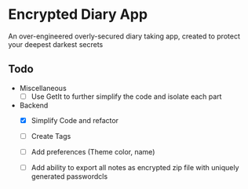 # Encrypted Diary App
An over-engineered overly-secured diary taking app, created to protect your deepest darkest secrets

## Todo
- Miscellaneous
  - [ ] Use GetIt to further simplify the code and isolate each part
- Backend
  - [x] Simplify Code and refactor
  - [ ] Create Tags
  - [ ] Add preferences (Theme color, name)
  - [ ] Add ability to export all notes as encrypted zip file with uniquely generated passwordcls
  